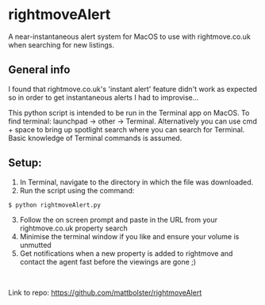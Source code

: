 # rightmoveAlert
A near-instantaneous alert system for MacOS to use with rightmove.co.uk when searching for new listings.

## General info
I found that rightmove.co.uk's 'instant alert' feature didn't work as expected so in order to get instantaneous alerts I had to improvise...

This python script is intended to be run in the Terminal app on MacOS. To find terminal: launchpad -> other -> Terminal. Alternatively you can use cmd + space to bring up spotlight search where you can search for Terminal.
Basic knowledge of Terminal commands is assumed.

## Setup:
1. In Terminal, navigate to the directory in which the file was downloaded.
2. Run the script using the command: 
```
$ python rightmoveAlert.py
```

3. Follow the on screen prompt and paste in the URL from your rightmove.co.uk property search
4. Minimise the terminal window if you like and ensure your volume is unmutted
5. Get notifications when a new property is added to rightmove and contact the agent fast before the viewings are gone ;)

<br>

Link to repo: https://github.com/mattbolster/rightmoveAlert

